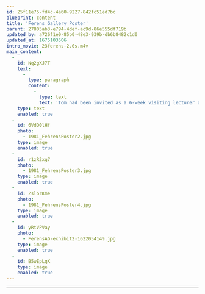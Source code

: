 ```yaml
---
id: 25f11e75-fd4c-4a60-9227-842fc51ed7bc
blueprint: content
title: 'Ferens Gallery Poster'
parent: 27805ab3-e794-4def-ac9d-86e555df719b
updated_by: a726f1e0-85b0-48e3-939b-db6b8482c1d0
updated_at: 1675103506
intro_movie: 23ferens-2.0s.m4v
main_content:
  -
    id: Nq2gXJ7T
    text:
      -
        type: paragraph
        content:
          -
            type: text
            text: 'Tom had been invited as a 6-week visiting lecturer and critic at the Hull College of Higher Education, Hull, England, as well as being a consultant on curriculum for design programs. During this 6-week period the Ferens Art Gallery exhibited Tom’s work for which he designed this poster. The poster (low budget, limited to a one-color, black) was designed to express the principles of design embedded in the process, for which Tom used his notes to plan the exhibit intended as a narrative for the audience to experience. Being a guest at Hull College Tom planned out the exhibit on an available classroom blackboard with white chalk. This literally became the means to present the exhibit for the Ferens Art Gallery.'
    type: text
    enabled: true
  -
    id: 6VdQ0lHf
    photo:
      - 1981_FehrensPoster2.jpg
    type: image
    enabled: true
  -
    id: r1zR2xg7
    photo:
      - 1981_FehrensPoster3.jpg
    type: image
    enabled: true
  -
    id: ZslorKme
    photo:
      - 1981_FehrensPoster4.jpg
    type: image
    enabled: true
  -
    id: yRtVPVay
    photo:
      - FerensAG-exhibit2-1622054149.jpg
    type: image
    enabled: true
  -
    id: B5wEpLgX
    type: image
    enabled: true
---
```

---
